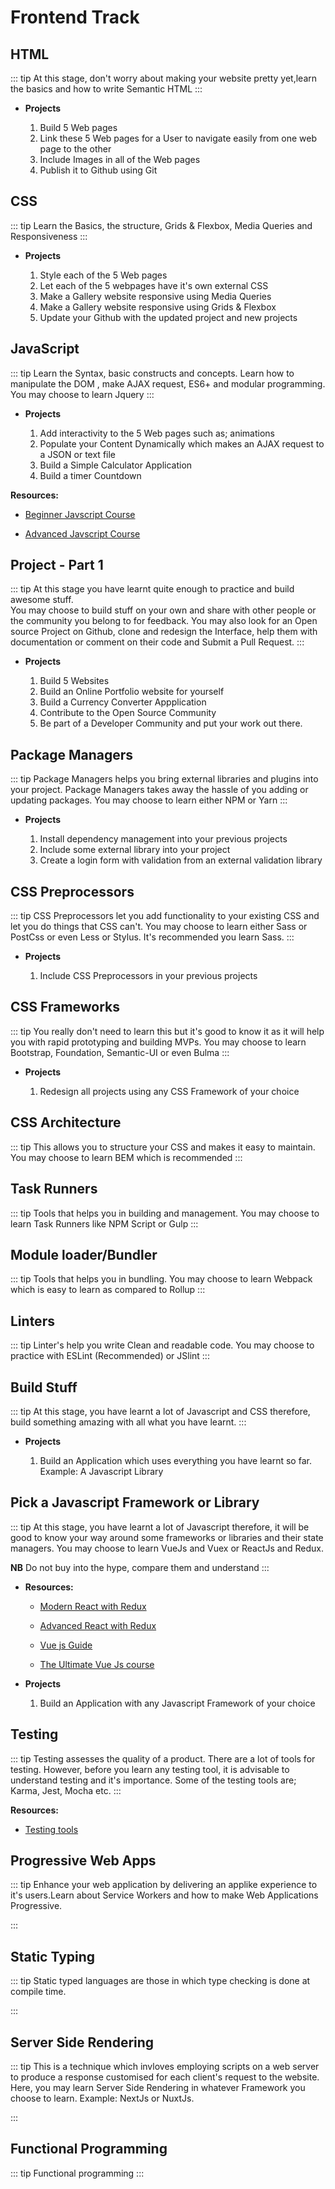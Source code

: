 # Frontend Track


## HTML
::: tip
At this stage, don't worry about making your website pretty yet,learn the basics and how to write Semantic HTML
:::

* **Projects** <Badge text="Todo" type="tip"/>
    1. Build 5 Web pages
    2. Link these 5 Web pages for a User to navigate easily from one web page to the other
    3. Include Images in all of the Web pages
    4. Publish it to Github using Git


## CSS
::: tip
Learn the Basics, the structure, Grids & Flexbox, Media Queries and Responsiveness
:::

* **Projects** <Badge text="Todo" type="tip"/>
    1. Style each of the 5 Web pages
    2. Let each of the 5 webpages have it's own external CSS
    3. Make a Gallery website responsive using Media Queries
    4. Make a Gallery website responsive using Grids & Flexbox
    5. Update your Github with the updated project and new projects


## JavaScript
::: tip
Learn the Syntax, basic constructs and concepts.
Learn how to manipulate the DOM , make AJAX request, ES6+ and modular programming.
You may choose to learn Jquery 
:::


* **Projects** <Badge text="Todo" type="tip"/>
    1. Add interactivity to the 5 Web pages such as; animations 
    2. Populate your Content Dynamically which makes an AJAX request to a JSON or text file
    3. Build a Simple Calculator Application 
    4. Build a timer Countdown
    
**Resources:**
  - [Beginner Javscript Course](https://www.udemy.com/the-complete-javascript-course/?siteID=EXclnL5BfX4-Vmv0_MLYu1BXxejDTYke8A&LSNPUBID=EXclnL5BfX4)
  
  - [Advanced Javscript Course](https://www.udemy.com/advanced-javascript-course/?siteID=EXclnL5BfX4-U5PkC7TgDJtPFqSKGhu4LA&LSNPUBID=EXclnL5BfX4)


## Project - Part 1
::: tip
At this stage you have learnt quite enough to practice and build awesome stuff.  
You may choose to build stuff on your own and share with other people or the community you belong to for feedback. 
You may also look for an Open source Project on Github, clone and redesign the Interface, help them with documentation or comment on their code and Submit a Pull Request. 
:::

* **Projects** <Badge text="Todo" type="tip"/> 
    1. Build 5 Websites
    2. Build an Online Portfolio website for yourself
    3. Build a Currency Converter Appplication
    4. Contribute to the Open Source Community
    5. Be part of a Developer Community and put your work out there.


## Package Managers
::: tip
Package Managers helps you bring external libraries and plugins into your project. Package Managers takes 
away the hassle of you adding or updating packages. You may choose to learn either NPM or Yarn
:::

* **Projects** <Badge text="Todo" type="tip"/> 
    1. Install dependency management into your previous projects
    2. Include some external library into your project
    3. Create a login form with validation from an external validation library


## CSS Preprocessors
::: tip
CSS Preprocessors let you add functionality to your existing CSS and let you do things that CSS can't.
You may choose to learn either Sass or PostCss or even Less or Stylus. It's recommended you learn Sass.
:::
* **Projects** <Badge text="Todo" type="tip"/> 
    1. Include CSS Preprocessors in your previous projects


## CSS Frameworks
::: tip
You really don't need to learn this but it's good to know it as it
will help you with rapid prototyping and building MVPs. You may choose to 
learn Bootstrap, Foundation, Semantic-UI or even Bulma
:::
* **Projects** <Badge text="Todo" type="tip"/> 
    1. Redesign all projects using any CSS Framework of your choice


## CSS Architecture
::: tip
This allows you to structure your CSS and makes it easy to maintain. 
You may choose to learn BEM which is recommended
:::


## Task Runners
::: tip
Tools that helps you in building and management. 
You may choose to learn Task Runners like NPM Script or Gulp
:::

        
## Module loader/Bundler
::: tip
Tools that helps you in bundling. 
You may choose to learn Webpack which is easy to learn as compared to Rollup
:::


## Linters
::: tip
Linter's help you write Clean and readable code.
You may choose to practice with ESLint (Recommended) or JSlint
:::


## Build Stuff
::: tip
At this stage, you have learnt a lot of Javascript and CSS therefore, build something amazing with 
all what you have learnt.
:::

* **Projects** <Badge text="Todo" type="tip"/> 
    1. Build an Application which uses everything you have learnt so far. Example: A Javascript Library


## Pick a Javascript Framework or Library
::: tip
At this stage, you have learnt a lot of Javascript therefore, it will be good to know your way around some frameworks or
libraries and their state managers. You may choose to learn VueJs and Vuex or ReactJs and Redux.

**NB**
Do not buy into the hype, compare them and understand
:::

* **Resources:**
  - [Modern React with Redux](https://www.udemy.com/react-redux/?siteID=EXclnL5BfX4-ZrQ8hV9zog3.vbH5zzaFjQ&LSNPUBID=EXclnL5BfX4)
  
  - [Advanced React with Redux](https://www.udemy.com/react-redux-tutorial/?siteID=EXclnL5BfX4-pBmEkPr3anFUEVT4QKCexA&LSNPUBID=EXclnL5BfX4)
  
  - [Vue js Guide](https://www.udemy.com/vuejs-2-the-complete-guide/?siteID=EXclnL5BfX4-0vQfH.UnlqTztMpUyUGAsg&LSNPUBID=EXclnL5BfX4)
  
  - [The Ultimate Vue Js course](https://www.udemy.com/vuejs-2-essentials/?siteID=EXclnL5BfX4-f7CoQEohy.KhRTyqOnxYiA&LSNPUBID=EXclnL5BfX4)


* **Projects** <Badge text="Todo" type="tip"/> 
    1. Build an Application with any Javascript Framework of your choice
    


## Testing
::: tip
Testing assesses the quality of a product. There are a lot of tools for testing. However, before you learn any testing tool, it is advisable to understand testing and it's importance. Some of the testing tools are; Karma, Jest, Mocha etc.
:::

**Resources:**
  - [Testing tools](https://frontendmasters.com/books/front-end-handbook/2017/tools/testing.html)



## Progressive Web Apps
::: tip
Enhance your web application by delivering an applike experience to it's users.Learn about Service Workers and how to make Web Applications Progressive.

:::


## Static Typing
::: tip
Static typed languages are those in which type checking is done at compile time.

:::


## Server Side Rendering
::: tip
This is a technique which invloves employing scripts on a web server to produce a response customised for each client's request to
the website. Here, you may learn Server Side Rendering in whatever Framework you choose to learn. Example: NextJs or NuxtJs.

:::


## Functional Programming
::: tip
Functional programming
:::
